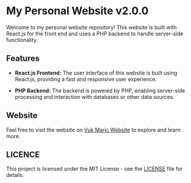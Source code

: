 # My Personal Website v2.0.0

Welcome to my personal website repository! This website is built with React.js for the front end and uses a PHP backend to handle server-side functionality.

## Features

- **React.js Frontend:** The user interface of this website is built using React.js, providing a fast and responsive user experience.

- **PHP Backend:** The backend is powered by PHP, enabling server-side processing and interaction with databases or other data sources.
  
## Website

Feel free to visit the website on [Vuk Maric Website](https://vukmaric.com) to explore and learn more.

## LICENCE

This project is licensed under the MIT License - see the [LICENSE](https://github.com/VukMar/maric-website/blob/master/LICENCE) file for details.
